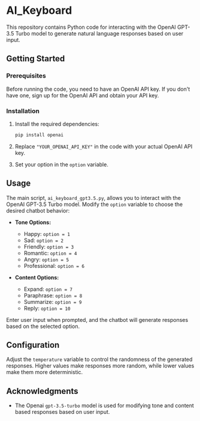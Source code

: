 # AI_Keyboard

This repository contains Python code for interacting with the OpenAI GPT-3.5 Turbo model to generate natural language responses based on user input.

## Getting Started

### Prerequisites

Before running the code, you need to have an OpenAI API key. If you don't have one, sign up for the OpenAI API and obtain your API key.

### Installation

1. Install the required dependencies:

    ```bash
    pip install openai
    ```

2. Replace `"YOUR_OPENAI_API_KEY"` in the code with your actual OpenAI API key.
3. Set your option in the `option` variable. 

## Usage

The main script, `ai_keyboard_gpt3.5.py`, allows you to interact with the OpenAI GPT-3.5 Turbo model. Modify the `option` variable to choose the desired chatbot behavior:

- **Tone Options:**
  - Happy: `option = 1`
  - Sad: `option = 2`
  - Friendly: `option = 3`
  - Romantic: `option = 4`
  - Angry: `option = 5`
  - Professional: `option = 6`

- **Content Options:**
  - Expand: `option = 7`
  - Paraphrase: `option = 8`
  - Summarize: `option = 9`
  - Reply: `option = 10`

Enter user input when prompted, and the chatbot will generate responses based on the selected option.

## Configuration

Adjust the `temperature` variable to control the randomness of the generated responses. Higher values make responses more random, while lower values make them more deterministic.

## Acknowledgments

- The Openai `gpt-3.5-turbo` model is used for modifying tone and content based responses based on user input.
